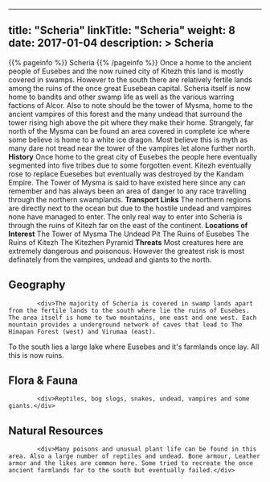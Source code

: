 
---
title: "Scheria"
linkTitle: "Scheria"
weight: 8
date: 2017-01-04
description: >
 Scheria
---

{{% pageinfo %}}
Scheria
{{% /pageinfo %}}
Once a home to the ancient people of Eusebes and the now ruined city of Kitezh this land is mostly covered in swamps. However to the south there are relatively fertile lands among the ruins of the once great Eusebean capital. Scheria itself is now home to bandits and other swamp life as well as the various warring factions of Alcor. Also to note should be the tower of Mysma, home to the ancient vampires of this forest and the many undead that surround the tower rising high above the pit where they make their home.  Strangely, far north of the Mysma can be found an area covered in complete ice where some believe is home to a white ice dragon. Most believe this is myth as many dare not tread near the tower of the vampires let alone further north.  **History**  Once home to the great city of Eusebes the people here eventually segmented into five tribes due to some forgotten event. Kitezh eventually rose to replace Euesebes but eventually was destroyed by the Kandam Empire.  The Tower of Mysma is said to have existed here since any can remember and has always been an area of danger to any race travelling through the northern swamplands.  **Transport Links**  The northern regions are directly next to the ocean but due to the hostile undead and vampires none have managed to enter.  The only real way to enter into Scheria is through the ruins of Kitezh far on the east of the continent.  **Locations of Interest**  The Tower of Mysma  The Undead Pit  The Ruins of Eusebes  The Ruins of Kitezh  The Kitezhen Pyramid  **Threats**  Most creatures here are extremely dangerous and poisonous. However the greatest risk is most definately from the vampires, undead and giants to the north.

## Geography


            <div>The majority of Scheria is covered in swamp lands apart from the fertile lands to the south where lie the ruins of Eusebes. The area itself is home to two mountains, one east and one west. Each mountain provides a underground network of caves that lead to The Himapan Forest (west) and Virumaa (east).

To the south lies a large lake where Eusebes and it's farmlands once lay. All this is now ruins.</div>
                            

## Flora & Fauna


            <div>Reptiles, bog slogs, snakes, undead, vampires and some giants.</div>
                            

## Natural Resources


            <div>Many poisons and unusual plant life can be found in this area. Also a large number of reptiles and undead. Bone armour, Leather armor and the likes are common here. Some tried to recreate the once ancient farmlands far to the south but eventually failed.</div>
